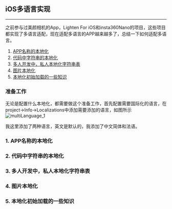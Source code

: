 ## iOS多语言实现
---
之前参与过美颜相机的App，Lighten For iOS和insta360Nano的项目，这些项目都实现了多语言适配，现在适配多语言的APP越来越多了，总结一下如何适配多语言。

1. [APP名称的本地化](#first)
2. [代码中字符串的本地化](#second)
3. [多人开发中，私人本地化字符串表](#third)
4. [图片本地化](#fourth)
5. [本地化初始加载的一些知识](#fifth)

### 准备工作
无论是配置什么本地化，都需要做这个准备工作，首先配置需要国际化的语言，在project->Info->Localizations中添加需要添加的语言，如图所示
![multiLanguage_1]()

我这里添加了两种语言，英文是默认的，我添加了中文简体和法语。
### 1. APP名称的本地化<div id="first"></div>

### 2. 代码中字符串的本地化<div id="second"></div>

### 3. 多人开发中，私人本地化字符串表<div id="third"></div>

### 4. 图片本地化<div id="fourth"></div>

### 5. 本地化初始加载的一些知识<div id="fifth"></div>